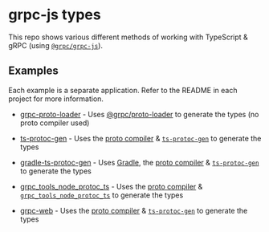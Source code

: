 # grpc-js types

This repo shows various different methods of working with TypeScript & gRPC (using [`@grpc/grpc-js`](https://www.npmjs.com/package/@grpc/grpc-js)).

## Examples

Each example is a separate application. Refer to the README in each project for more information.

- [grpc-proto-loader](./examples/grpc-proto-loader) - Uses [@grpc/proto-loader](https://www.npmjs.com/package/@grpc/proto-loader) to generate the types (no proto compiler used)

- [ts-protoc-gen](./examples/ts-protoc-gen) - Uses the [proto compiler](https://www.npmjs.com/package/grpc-tools) & [`ts-protoc-gen`](https://www.npmjs.com/package/ts-protoc-gen) to generate the types

- [gradle-ts-protoc-gen](./examples/gradle-ts-protoc-gen) - Uses [Gradle](https://gradle.org/), the [proto compiler](https://www.npmjs.com/package/grpc-tools) & [`ts-protoc-gen`](https://www.npmjs.com/package/ts-protoc-gen) to generate the types

- [grpc_tools_node_protoc_ts](./examples/grpc_tools_node_protoc_ts) - Uses the [proto compiler](https://www.npmjs.com/package/grpc-tools) & [`grpc_tools_node_protoc_ts`](https://www.npmjs.com/package/grpc_tools_node_protoc_ts) to generate the types

- [grpc-web](./examples/grpc-web) - Uses the [proto compiler](https://www.npmjs.com/package/grpc-tools) & [`ts-protoc-gen`](https://www.npmjs.com/package/ts-protoc-gen) to generate the types
